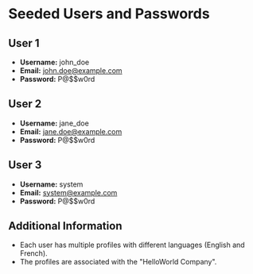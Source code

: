 # Seeded Users and Passwords

## User 1
- **Username:** john_doe
- **Email:** john.doe@example.com
- **Password:** P@$$w0rd

## User 2
- **Username:** jane_doe
- **Email:** jane.doe@example.com
- **Password:** P@$$w0rd

## User 3
- **Username:** system
- **Email:** system@example.com
- **Password:** P@$$w0rd

## Additional Information
- Each user has multiple profiles with different languages (English and French).
- The profiles are associated with the "HelloWorld Company".


